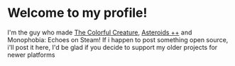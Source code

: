 # Welcome to my profile!
I'm the guy who made [The Colorful Creature](https://store.steampowered.com/app/1651680/The_Colorful_Creature/), [Asteroids ++](https://store.steampowered.com/app/2407300/Asteroids/) and Monophobia: Echoes on Steam!
If i happen to post something open source, i'll post it here, I'd be glad if you decide to support my older projects for newer platforms
